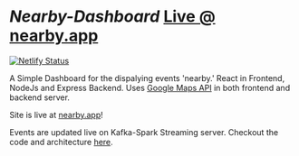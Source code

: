 # *Nearby-Dashboard* [Live @ nearby.app](https://nearbyapp.netlify.app)

[![Netlify Status](https://api.netlify.com/api/v1/badges/f37ae0a8-90a1-4779-8f05-3a7b777f3df8/deploy-status)](https://app.netlify.com/sites/nearbyapp/deploys)


A Simple Dashboard for the dispalying events 'nearby.' React in Frontend, NodeJs and Express Backend. Uses [Google Maps API](https://developers.google.com/maps) in both frontend and backend server. 

Site is live at [nearby.app](https://nearbyapp.netlify.app)!

Events are updated live on Kafka-Spark Streaming server. Checkout the code and architecture [here](https://github.com/saivk7/kafka-spark-project).



